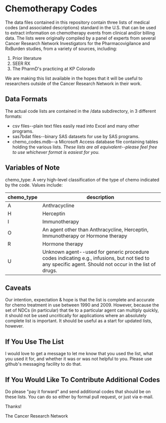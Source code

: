 Chemotherapy Codes
==================

The data files contained in this repository contain three lists of medical codes (and associated descriptions) standard in the U.S. that can be used to extract information on chemotherapy events from clinical and/or billing data.  The lists were originally compiled by a panel of experts from several Cancer Research Network Investigators for the Pharmacovigilance and RxBurden studies, from a variety of sources, including:

1. Prior literature
2. SEER RX
3. The PharmD's practicing at KP Colorado

We are making this list available in the hopes that it will be useful to researchers outside of the Cancer Research Network in their work.

Data Formats
------------
The actual code lists are contained in the /data subdirectory, in 3 different formats:
* csv files--plain text files easily read into Excel and many other programs.
* sas7bdat files--binary SAS datasets for use by SAS programs.
* chemo_codes.mdb--a Microsoft Access database file containing tables holding the various lists.
_These lists are all equivalent--please feel free to use whichever format is easiest for you._

Variables of Note
-----------------
chemo_type:  A very high-level classification of the type of chemo indicated by the code.  Values include:

|chemo_type  | description                                                                                                                                             |
|------------|---------------------------------------------------------------------------------------------------------------------------------------------------------|
|A           | Anthracycline                                                                                                                                           |
|H           | Herceptin                                                                                                                                               |
|I           | Immunotherapy                                                                                                                                           |
|O           | An agent other than Anthracycline, Herceptin, Immunotherapy or Hormone therapy                                                                          |
|R           | Hormone therapy                                                                                                                                         |
|U           | Unknown agent--used for generic procedure codes indicating e.g., infusions, but not tied to any specific agent.  Should not occur in the list of drugs. |

Caveats
-------
Our intention, expectation & hope is that the list is complete and accurate for chemo treatment in use between 1990 and 2009.  However, because the set of NDCs (in particular) that tie to a particular agent can multiply quickly, it should not be used uncritically for applications where an absolutely complete list is important.  It should be useful as a start for updated lists, however.

If You Use The List
-------------------
I would love to get a message to let me know that you used the list, what you used it for, and whether it was or was not helpful to you.  Please use github's messaging facility to do that.

If You Would Like To Contribute Additional Codes
------------------------------------------------
Do please "pay it forward" and send additional codes that should be on these lists.  You can do so either by formal pull request, or just via e-mail.

Thanks!

The Cancer Research Network